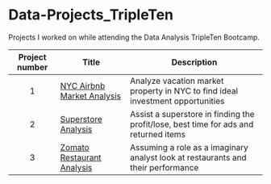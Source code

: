 # Data-Projects_TripleTen
Projects I worked on while attending the Data Analysis TripleTen Bootcamp.


| Project number | Title | Description |
| :-----------: | ----------- |----------- |
| 1 | [NYC Airbnb Market Analysis](https://github.com/zach-dominic/Data_Projects_TripleTen/blob/main/Project-1-NYC/README.md) | Analyze vacation market property in NYC to find ideal investment opportunities |
| 2 | [Superstore Analysis](https://github.com/zach-dominic/Data_Projects_TripleTen/blob/main/Project-1-NYC/README.md) | Assist a superstore in finding the profit/lose, best time for ads and returned items |
| 3 | [Zomato Restaurant Analysis](https://github.com/zach-dominic/Data_Projects_TripleTen/blob/main/Zomato%20Analysis/README.md) | Assuming a role as a imaginary analyst look at restaurants and their performance |


